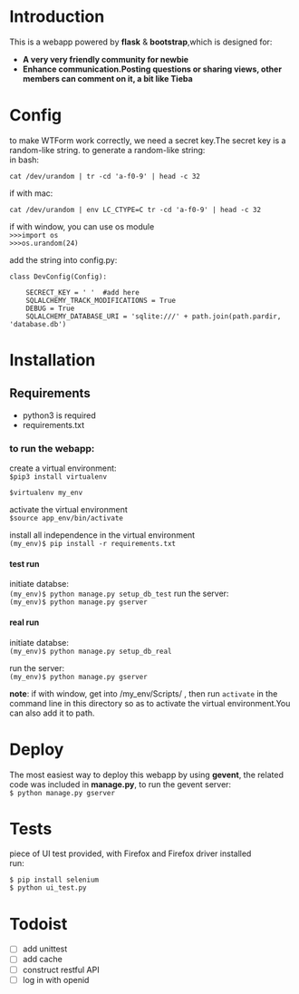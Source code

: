 
# Introduction
This is a webapp powered by __flask__ & __bootstrap__,which is designed for:  
- **A very very friendly community for newbie**
- **Enhance communication.Posting questions or sharing views, other members can comment on it, a bit like Tieba**

# Config
to make WTForm work correctly, we need a secret key.The secret key is a random-like string.
to generate a random-like string:  
in bash:

    cat /dev/urandom | tr -cd 'a-f0-9' | head -c 32
if with mac:

    cat /dev/urandom | env LC_CTYPE=C tr -cd 'a-f0-9' | head -c 32  

if with window, you can use os module  
    `>>>import os`  
    `>>>os.urandom(24)`  


add the string into config.py: 

    class DevConfig(Config):
	    
	    SECRECT_KEY = ' '  #add here
	    SQLALCHEMY_TRACK_MODIFICATIONS = True
	    DEBUG = True
	    SQLALCHEMY_DATABASE_URI = 'sqlite:///' + path.join(path.pardir, 'database.db')


# Installation
## Requirements
* python3 is required
* requirements.txt


###  to run the webapp:


create a virtual environment:  
`$pip3 install virtualenv`  

`$virtualenv my_env`

activate the virtual environment    
`$source app_env/bin/activate`  

install all independence in the virtual environment   
`(my_env)$ pip install -r requirements.txt`  

#### test run
initiate databse:       
`(my_env)$ python manage.py setup_db_test`
run the server:       
`(my_env)$ python manage.py gserver`  

#### real run
initiate databse:       
`(my_env)$ python manage.py setup_db_real`  

run the server:       
`(my_env)$ python manage.py gserver`  


__note__:
if with window, get into /my_env/Scripts/ , then run `activate` in the command line in this directory so as to activate the virtual environment.You can also add it to path.


# Deploy
The most easiest way to deploy this webapp by using **gevent**, the related code was included in **manage.py**,
to run the gevent server:  
`$ python manage.py gserver`

# Tests
piece of  UI test provided, with Firefox and Firefox driver installed  
run:

`$ pip install selenium`  
`$ python ui_test.py`

# Todoist
- [ ] add unittest
- [ ] add cache
- [ ] construct restful API
- [ ] log in with  openid